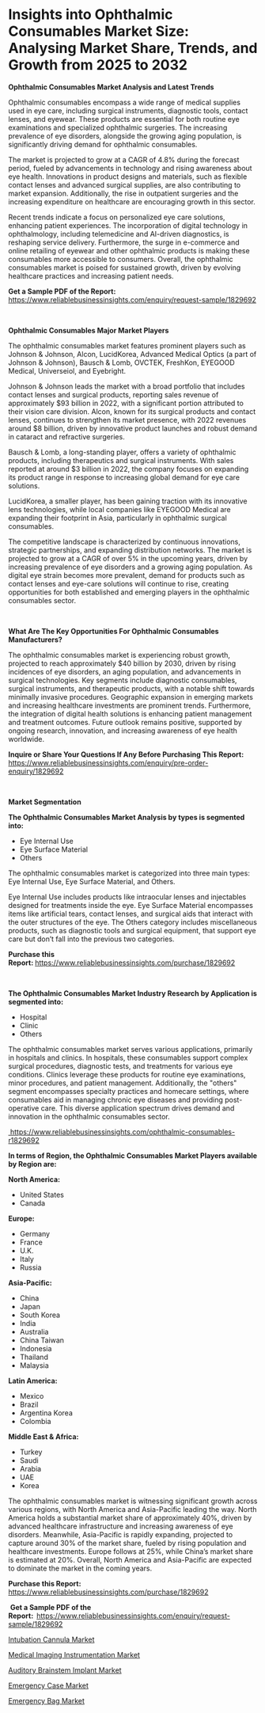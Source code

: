 <p><h1>Insights into Ophthalmic Consumables Market Size: Analysing Market Share, Trends, and Growth from 2025 to 2032</h1></p><p><strong>Ophthalmic Consumables Market Analysis and Latest Trends</strong></p>
<p><p>Ophthalmic consumables encompass a wide range of medical supplies used in eye care, including surgical instruments, diagnostic tools, contact lenses, and eyewear. These products are essential for both routine eye examinations and specialized ophthalmic surgeries. The increasing prevalence of eye disorders, alongside the growing aging population, is significantly driving demand for ophthalmic consumables.</p><p>The market is projected to grow at a CAGR of 4.8% during the forecast period, fueled by advancements in technology and rising awareness about eye health. Innovations in product designs and materials, such as flexible contact lenses and advanced surgical supplies, are also contributing to market expansion. Additionally, the rise in outpatient surgeries and the increasing expenditure on healthcare are encouraging growth in this sector.</p><p>Recent trends indicate a focus on personalized eye care solutions, enhancing patient experiences. The incorporation of digital technology in ophthalmology, including telemedicine and AI-driven diagnostics, is reshaping service delivery. Furthermore, the surge in e-commerce and online retailing of eyewear and other ophthalmic products is making these consumables more accessible to consumers. Overall, the ophthalmic consumables market is poised for sustained growth, driven by evolving healthcare practices and increasing patient needs.</p></p>
<p><strong>Get a Sample PDF of the Report:&nbsp;</strong> <a href="https://www.reliablebusinessinsights.com/enquiry/request-sample/1829692?utm_campaign=1117&utm_medium=2&utm_source=Github&utm_content=ia&utm_term=04032025&utm_id=ophthalmic-consumables">https://www.reliablebusinessinsights.com/enquiry/request-sample/1829692</a></p>
<p>&nbsp;</p>
<p><strong>Ophthalmic Consumables Major Market Players</strong></p>
<p><p>The ophthalmic consumables market features prominent players such as Johnson & Johnson, Alcon, LucidKorea, Advanced Medical Optics (a part of Johnson & Johnson), Bausch & Lomb, OVCTEK, FreshKon, EYEGOOD Medical, Universeiol, and Eyebright. </p><p>Johnson & Johnson leads the market with a broad portfolio that includes contact lenses and surgical products, reporting sales revenue of approximately $93 billion in 2022, with a significant portion attributed to their vision care division. Alcon, known for its surgical products and contact lenses, continues to strengthen its market presence, with 2022 revenues around $8 billion, driven by innovative product launches and robust demand in cataract and refractive surgeries.</p><p>Bausch & Lomb, a long-standing player, offers a variety of ophthalmic products, including therapeutics and surgical instruments. With sales reported at around $3 billion in 2022, the company focuses on expanding its product range in response to increasing global demand for eye care solutions.</p><p>LucidKorea, a smaller player, has been gaining traction with its innovative lens technologies, while local companies like EYEGOOD Medical are expanding their footprint in Asia, particularly in ophthalmic surgical consumables.</p><p>The competitive landscape is characterized by continuous innovations, strategic partnerships, and expanding distribution networks. The market is projected to grow at a CAGR of over 5% in the upcoming years, driven by increasing prevalence of eye disorders and a growing aging population. As digital eye strain becomes more prevalent, demand for products such as contact lenses and eye-care solutions will continue to rise, creating opportunities for both established and emerging players in the ophthalmic consumables sector.</p></p>
<p>&nbsp;</p>
<p><strong>What Are The Key Opportunities For Ophthalmic Consumables Manufacturers?</strong></p>
<p><p>The ophthalmic consumables market is experiencing robust growth, projected to reach approximately $40 billion by 2030, driven by rising incidences of eye disorders, an aging population, and advancements in surgical technologies. Key segments include diagnostic consumables, surgical instruments, and therapeutic products, with a notable shift towards minimally invasive procedures. Geographic expansion in emerging markets and increasing healthcare investments are prominent trends. Furthermore, the integration of digital health solutions is enhancing patient management and treatment outcomes. Future outlook remains positive, supported by ongoing research, innovation, and increasing awareness of eye health worldwide.</p></p>
<p><strong>Inquire or Share Your Questions If Any Before Purchasing This Report:</strong> <a href="https://www.reliablebusinessinsights.com/enquiry/pre-order-enquiry/1829692?utm_campaign=1117&utm_medium=2&utm_source=Github&utm_content=ia&utm_term=04032025&utm_id=ophthalmic-consumables">https://www.reliablebusinessinsights.com/enquiry/pre-order-enquiry/1829692</a></p>
<p>&nbsp;</p>
<p><strong>Market Segmentation</strong></p>
<p><strong>The Ophthalmic Consumables Market Analysis by types is segmented into:</strong></p>
<p><ul><li>Eye Internal Use</li><li>Eye Surface Material</li><li>Others</li></ul></p>
<p><p>The ophthalmic consumables market is categorized into three main types: Eye Internal Use, Eye Surface Material, and Others. </p><p>Eye Internal Use includes products like intraocular lenses and injectables designed for treatments inside the eye. Eye Surface Material encompasses items like artificial tears, contact lenses, and surgical aids that interact with the outer structures of the eye. The Others category includes miscellaneous products, such as diagnostic tools and surgical equipment, that support eye care but don’t fall into the previous two categories.</p></p>
<p><strong>Purchase this Report:&nbsp;</strong><a href="https://www.reliablebusinessinsights.com/purchase/1829692?utm_campaign=1117&utm_medium=2&utm_source=Github&utm_content=ia&utm_term=04032025&utm_id=ophthalmic-consumables">https://www.reliablebusinessinsights.com/purchase/1829692</a></p>
<p>&nbsp;</p>
<p><strong>The Ophthalmic Consumables Market Industry Research by Application is segmented into:</strong></p>
<p><ul><li>Hospital</li><li>Clinic</li><li>Others</li></ul></p>
<p><p>The ophthalmic consumables market serves various applications, primarily in hospitals and clinics. In hospitals, these consumables support complex surgical procedures, diagnostic tests, and treatments for various eye conditions. Clinics leverage these products for routine eye examinations, minor procedures, and patient management. Additionally, the "others" segment encompasses specialty practices and homecare settings, where consumables aid in managing chronic eye diseases and providing post-operative care. This diverse application spectrum drives demand and innovation in the ophthalmic consumables sector.</p></p>
<p><a href="https://www.reliablebusinessinsights.com/ophthalmic-consumables-r1829692?utm_campaign=1117&utm_medium=2&utm_source=Github&utm_content=ia&utm_term=04032025&utm_id=ophthalmic-consumables">&nbsp;https://www.reliablebusinessinsights.com/ophthalmic-consumables-r1829692</a></p>
<p><strong>In terms of Region, the Ophthalmic Consumables Market Players available by Region are:</strong></p>
<p>
    <p> <strong> North America: </strong>
        <ul>
            <li>United States</li>
            <li>Canada</li>
        </ul>
        </p> 
    <p> <strong> Europe: </strong>
        <ul>
            <li>Germany</li>
            <li>France</li>
            <li>U.K.</li>
            <li>Italy</li>
            <li>Russia</li>
        </ul>
        </p> 
    <p> <strong> Asia-Pacific: </strong>
        <ul>
            <li>China</li>
            <li>Japan</li>
            <li>South Korea</li>
            <li>India</li>
            <li>Australia</li>
            <li>China Taiwan</li>
            <li>Indonesia</li>
            <li>Thailand</li>
            <li>Malaysia</li>
        </ul>
        </p> 
    <p> <strong> Latin America: </strong>
        <ul>
            <li>Mexico</li>
            <li>Brazil</li>
            <li>Argentina Korea</li>
            <li>Colombia</li>
        </ul>
        </p> 
    <p> <strong> Middle East & Africa: </strong>
        <ul>
            <li>Turkey</li>
            <li>Saudi</li>
            <li>Arabia</li>
            <li>UAE</li>
            <li>Korea</li>
        </ul>
    </p>
    </p>
<p><p>The ophthalmic consumables market is witnessing significant growth across various regions, with North America and Asia-Pacific leading the way. North America holds a substantial market share of approximately 40%, driven by advanced healthcare infrastructure and increasing awareness of eye disorders. Meanwhile, Asia-Pacific is rapidly expanding, projected to capture around 30% of the market share, fueled by rising population and healthcare investments. Europe follows at 25%, while China’s market share is estimated at 20%. Overall, North America and Asia-Pacific are expected to dominate the market in the coming years.</p></p>
<p><strong>Purchase this Report: </strong><a href="https://www.reliablebusinessinsights.com/purchase/1829692?utm_campaign=1117&utm_medium=2&utm_source=Github&utm_content=ia&utm_term=04032025&utm_id=ophthalmic-consumables">https://www.reliablebusinessinsights.com/purchase/1829692</a></p>
<p>&nbsp;<strong>Get a Sample PDF of the Report:&nbsp;&nbsp;</strong><a href="https://www.reliablebusinessinsights.com/enquiry/request-sample/1829692?utm_campaign=1117&utm_medium=2&utm_source=Github&utm_content=ia&utm_term=04032025&utm_id=ophthalmic-consumables">https://www.reliablebusinessinsights.com/enquiry/request-sample/1829692</a></p>
<p><strong></strong></p>
<p><p><a href="https://github.com/abexjeliti/Market-Research-Report-List-1/blob/main/intubation-cannula-market.md?utm_campaign=1117&utm_medium=2&utm_source=Github&utm_content=ia&utm_term=04032025&utm_id=ophthalmic-consumables">Intubation Cannula Market</a></p><p><a href="https://github.com/nwogudimouix/Market-Research-Report-List-1/blob/main/medical-imaging-instrumentation-market.md?utm_campaign=1117&utm_medium=2&utm_source=Github&utm_content=ia&utm_term=04032025&utm_id=ophthalmic-consumables">Medical Imaging Instrumentation Market</a></p><p><a href="https://github.com/okornevonywx/Market-Research-Report-List-1/blob/main/auditory-brainstem-implant-market.md?utm_campaign=1117&utm_medium=2&utm_source=Github&utm_content=ia&utm_term=04032025&utm_id=ophthalmic-consumables">Auditory Brainstem Implant Market</a></p><p><a href="https://github.com/hervedeidadw/Market-Research-Report-List-1/blob/main/emergency-case-market.md?utm_campaign=1117&utm_medium=2&utm_source=Github&utm_content=ia&utm_term=04032025&utm_id=ophthalmic-consumables">Emergency Case Market</a></p><p><a href="https://github.com/duzcupetriv/Market-Research-Report-List-1/blob/main/emergency-bag-market.md?utm_campaign=1117&utm_medium=2&utm_source=Github&utm_content=ia&utm_term=04032025&utm_id=ophthalmic-consumables">Emergency Bag Market</a></p></p>